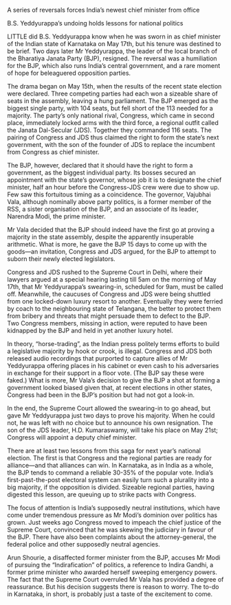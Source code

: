 A series of reversals forces India’s newest chief minister from office

B.S. Yeddyurappa’s undoing holds lessons for national politics

LITTLE did B.S. Yeddyurappa know when he was sworn in as chief minister of the Indian state of Karnataka on May 17th, but his tenure was destined to be brief. Two days later Mr Yeddyurappa, the leader of the local branch of the Bharatiya Janata Party (BJP), resigned. The reversal was a humiliation for the BJP, which also runs India’s central government, and a rare moment of hope for beleaguered opposition parties.

The drama began on May 15th, when the results of the recent state election were declared. Three competing parties had each won a sizeable share of seats in the assembly, leaving a hung parliament. The BJP emerged as the biggest single party, with 104 seats, but fell short of the 113 needed for a majority. The party’s only national rival, Congress, which came in second place, immediately locked arms with the third force, a regional outfit called the Janata Dal-Secular (JDS). Together they commanded 116 seats. The pairing of Congress and JDS thus claimed the right to form the state’s next government, with the son of the founder of JDS to replace the incumbent from Congress as chief minister.

The BJP, however, declared that it should have the right to form a government, as the biggest individual party. Its bosses secured an appointment with the state’s governor, whose job it is to designate the chief minister, half an hour before the Congress-JDS crew were due to show up. Few saw this fortuitous timing as a coincidence. The governor, Vajubhai Vala, although nominally above party politics, is a former member of the RSS, a sister organisation of the BJP, and an associate of its leader, Narendra Modi, the prime minister.

Mr Vala decided that the BJP should indeed have the first go at proving a majority in the state assembly, despite the apparently insuperable arithmetic. What is more, he gave the BJP 15 days to come up with the goods—an invitation, Congress and JDS argued, for the BJP to attempt to suborn their newly elected legislators.

Congress and JDS rushed to the Supreme Court in Delhi, where their lawyers argued at a special hearing lasting till 5am on the morning of May 17th, that Mr Yeddyurappa’s swearing-in, scheduled for 9am, must be called off. Meanwhile, the caucuses of Congress and JDS were being shuttled from one locked-down luxury resort to another. Eventually they were ferried by coach to the neighbouring state of Telangana, the better to protect them from bribery and threats that might persuade them to defect to the BJP. Two Congress members, missing in action, were reputed to have been kidnapped by the BJP and held in yet another luxury hotel.

In theory, “horse-trading”, as the Indian press politely terms efforts to build a legislative majority by hook or crook, is illegal. Congress and JDS both released audio recordings that purported to capture allies of Mr Yeddyurappa offering places in his cabinet or even cash to his adversaries in exchange for their support in a floor vote. (The BJP say these were faked.) What is more, Mr Vala’s decision to give the BJP a shot at forming a government looked biased given that, at recent elections in other states, Congress had been in the BJP’s position but had not got a look-in.

In the end, the Supreme Court allowed the swearing-in to go ahead, but gave Mr Yeddyurappa just two days to prove his majority. When he could not, he was left with no choice but to announce his own resignation. The son of the JDS leader, H.D. Kumaraswamy, will take his place on May 21st; Congress will appoint a deputy chief minister.

There are at least two lessons from this saga for next year’s national election. The first is that Congress and the regional parties are ready for alliance—and that alliances can win. In Karnataka, as in India as a whole, the BJP tends to command a reliable 30-35% of the popular vote. India’s first-past-the-post electoral system can easily turn such a plurality into a big majority, if the opposition is divided. Sizeable regional parties, having digested this lesson, are queuing up to strike pacts with Congress.

The focus of attention is India’s supposedly neutral institutions, which have come under tremendous pressure as Mr Modi’s dominion over politics has grown. Just weeks ago Congress moved to impeach the chief justice of the Supreme Court, convinced that he was skewing the judiciary in favour of the BJP. There have also been complaints about the attorney-general, the federal police and other supposedly neutral agencies.

Arun Shourie, a disaffected former minister from the BJP, accuses Mr Modi of pursuing the “Indirafication” of politics, a reference to Indira Gandhi, a former prime minister who awarded herself sweeping emergency powers. The fact that the Supreme Court overruled Mr Vala has provided a degree of reassurance. But his decision suggests there is reason to worry. The to-do in Karnataka, in short, is probably just a taste of the excitement to come.